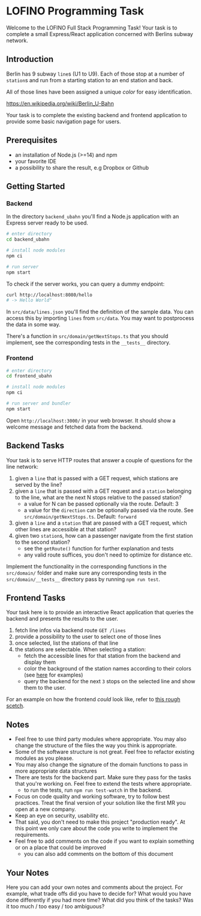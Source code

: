 # LOFINO Programming Task

Welcome to the LOFINO Full Stack Programming Task! Your task is to complete a small Express/React application concerned with Berlins subway network.

## Introduction

Berlin has 9 subway `line`s (U1 to U9). Each of those stop at a number of `station`s and run from a starting station to an end station and back.

All of those lines have been assigned a unique _color_ for easy identification.

https://en.wikipedia.org/wiki/Berlin_U-Bahn

Your task is to complete the existing backend and frontend application to provide some basic navigation page for users.

## Prerequisites

- an installation of Node.js (>=14) and npm
- your favorite IDE
- a possibility to share the result, e.g Dropbox or Github

## Getting Started

### Backend

In the directory `backend_ubahn` you'll find a Node.js application with an Express server ready to be used.

```sh
# enter directory
cd backend_ubahn

# install node modules
npm ci

# run server
npm start
```

To check if the server works, you can query a dummy endpoint:

```sh
curl http://localhost:8080/hello
# -> Hello World"
```

In `src/data/lines.json` you'll find the definition of the sample data. You can access this by importing `lines` from `src/data`. You may want to postprocess the data in some way.

There's a function in `src/domain/getNextStops.ts` that you should implement, see the corresponding tests in the `__tests__` directory.

### Frontend

```sh
# enter directory
cd frontend_ubahn

# install node modules
npm ci

# run server and bundler
npm start
```

Open `http://localhost:3000/` in your web browser. It should show a welcome message and fetched data from the backend.

## Backend Tasks

Your task is to serve HTTP routes that answer a couple of questions for the line network:

1. given a `line` that is passed with a GET request, which stations are served by the line?
2. given a `line` that is passed with a GET request and a `station` belonging to the line, what are the next N stops relative to the passed station?
   - a value for N can be passed optionally via the route. Default: 3
   - a value for the `direction` can be optionally passed via the route. See `src/domain/getNextStops.ts`. Default: `forward`
3. given a `line` and a `station` that are passed with a GET request, which other lines are accessible at that station?
4. given two `station`s, how can a passenger navigate from the first station to the second station?
   - see the `getRoute()` function for further explanation and tests
   - any valid route suffices, you don't need to optimize for distance etc.

Implement the functionality in the corresponding functions in the `src/domain/` folder and make sure any corresponding tests in the `src/domain/__tests__` directory pass by running `npm run test`.

## Frontend Tasks

Your task here is to provide an interactive React application that queries the backend and presents the results to the user.

1. fetch line infos via backend route `GET /lines`
2. provide a possibility to the user to select one of those lines
3. once selected, list the stations of that line
4. the stations are selectable. When selecting a station:
   - fetch the accessible lines for that station from the backend and display them
   - color the background of the station names according to their colors (see [here](<https://en.wikipedia.org/wiki/U5_(Berlin_U-Bahn)>) for examples)
   - query the backend for the next `3` stops on the selected line and show them to the user.

For an example on how the frontend _could_ look like, refer to [this rough scetch](frontend_ubahn/example/frontend-example.png).

## Notes

- Feel free to use third party modules where appropriate. You may also change the structure of the files the way you think is appropriate.
- Some of the software structure is not great. Feel free to refactor existing modules as you please.
- You may also change the signature of the domain functions to pass in more appropriate data structures
- There are tests for the backend part. Make sure they pass for the tasks that you're working on. Feel free to extend the tests where appropriate.
  - to run the tests, run `npm run test-watch` in the backend.
- Focus on code quality and working software, try to follow best practices. Treat the final version of your solution like the first MR you open at a new company.
- Keep an eye on security, usability etc.
- That said, you don't need to make this project "production ready". At this point we only care about the code you write to implement the requirements.
- Feel free to add comments on the code if you want to explain something or on a place that could be improved
  - you can also add comments on the bottom of this document

## Your Notes

Here you can add your own notes and comments about the project.
For example, what trade offs did you have to decide for? What would you have done differently if you had more time?
What did you think of the tasks? Was it too much / too easy / too ambiguous?
